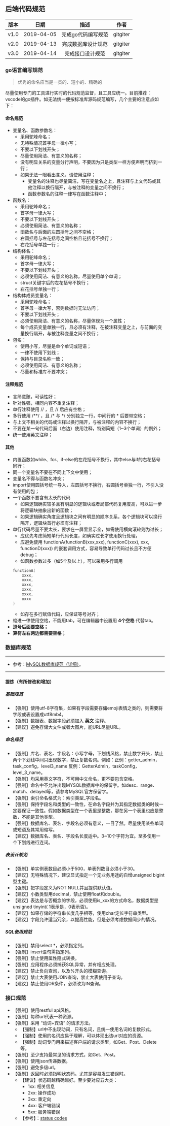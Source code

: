 ## 后端代码规范

| 版本 |   日期    | 描述 |  作者   |
| :--: | :-------: | :--: | :-----: |
| v1.0 | 2019-04-05 | 完成go代码编写规范 | gitgiter |
| v2.0 | 2019-04-13 | 完成数据库设计规范 | gitgiter |
| v3.0 | 2019-04-14 | 完成接口设计规范| gitgiter |

### go语言编写规范

> 优秀的命名应当是一贯的、短小的、精确的

尽量使用专门的工具进行实时的代码规范监督，且工具应统一。目前推荐：vscode的go插件。如无法统一便按标准库源码规范编写，几个主要的注意点如下：

#### 命名规范
- 变量名、函数参数名：
    - 采用驼峰命名；
    - 无特殊情况首字母一律小写；
    - 不要以下划线开头；
    - 尽量使用简洁、有意义的名称；
    - 没有明显关系的变量分行声明，不要因为只是类型一样方便声明而挤到一行；
    - 如果无法一眼看出含义，请使用注释；
        - 变量名的注释也尽量简洁，写在变量名之上，且注释与上文代码或其他注释以换行隔开，与被注释的变量之间不换行；
        - 函数参数名的注释一律写在函数注释中；
- 函数名：
    - 采用驼峰命名；
    - 首字母一律大写；
    - 不要以下划线开头；
    - 必须使用简洁、有意义的名称；
    - 函数名与后面的左圆括号之间不空格；
    - 右圆括号与左花括号之间空格且花括号不换行；
    - 右花括号单独一行；
- 结构体名：
    - 采用驼峰命名；
    - 首字母一律大写；
    - 不要以下划线开头；
    - 必须使用简洁、有意义的名称，尽量使用单个单词；
    - struct关键字后的左花括号不换行；
    - 右花括号单独一行；
- 结构体成员变量名：
    - 采用驼峰命名；
    - 首字母一律大写，否则数据时无法访问；
    - 不要以下划线开头；
    - 必须使用简洁、有意义的名称，尽量体现为一个属性；
    - 每个成员变量单独一行，且必须有注释，在被注释变量之上，与前面的变量换行隔开，与被注释变量之间不换行；
- 包名：
    - 使用小写，尽量是单个单词或短语；
    - 一律不使用下划线；
    - 保持与目录名称一致；
    - 必须使用简洁、有意义的名称；
    - 尽量和标准库不要冲突；

#### 注释规范
- 言简意赅，可读性好；
- 针对性强，相同内容不重复注释；
- 单行注释使用 // ，且 // 后应有空格；
- 多行使用 /**/ ，且 /* 与 */ 分别独立一行，中间行的 * 后要带空格；
- 与上文不相关的代码或注释以换行隔开，与被注释的内容不换行；
- 不要在某一句代码后面（右边）使用注释，特别简短（1~3个单词）的例外；
- 统一使用英文注释；

#### 其他
- 内置函数如while、for、if-else的左花括号不换行，其中else与if的右花括号同行；
- 同一个变量名不要在不同上下文中使用；
- 变量名不得与函数名冲突；
- import使用圆括号统一导入，左圆括号不换行，右圆括号单独一行，不引入没有使用的包；
- 一个函数不要含有太长的代码
    - 如果逻辑确实较多且有明显的逻辑块或者局部代码复用度高，可以进一步将逻辑块抽象出新的函数；
    - 如果逻辑确实角度且逻辑块之间有明显的顺序关系，各个逻辑块可以换行隔开，逻辑块首行必须有注释；
- 单行代码尽量不要太长，要求在一屏里显示全，如需使用横向滚轮则为过长；
    - 应优先考虑简短单行代码长度，如确实过长才使用换行处理，
    - 应避免使用 functionA(functionB(xxx,xxx), functionC(xxx), xxx, functionD(xxx)) 的嵌套调用方式，容易导致单行代码过长且不方便debug；
    - 如函数参数过多（如5个及以上），可以采用多行调用
    ```go
    functionA(
        xxxx,
        xxxx,
        xxxx,
        xxxx,
        xxxx,
        xxxx
    )
    ```
    - 如存在多行赋值代码，应保证等号对齐；
- 缩进一律使用空格，不能用tab，可在编辑器中设置用 **4个空格** 代替tab。
- **逗号后面要空格；**
- **算符左右两边都需要空格；**

### 数据库规范

---

- 参考：[MySQL数据库规范（详细）](https://www.2cto.com/database/201802/718462.html)。

---

#### 提炼（有所修改和增加）

##### 基础规范
- 【强制】使用utf-8字符集，如果有字段需要存储emoji表情之类的，则需要将字段或表设置成utf8mb4。
- 【强制】数据表、数据字段必须加入 **英文** 注释。
- 【建议】避免存储大文件或者大图片，能URL尽量URL。

##### 命名规范
- 【强制】库名、表名、字段名：小写字母，下划线风格，禁止数字开头，禁止两个下划线中间只出现数字，禁止复数名词。例如：正例：getter_admin，task_config，level3_name 反例：GetterAdmin，taskConfig，level_3_name。
- 【强制】均采用英文字符，不可用中文命名，更不要包含空格。
- 【强制】命名中不允许出现MYSQL数据库中的保留字。如desc、range、match、delayed等，请参考MySQL官方保留字。
- 【强制】索引命名格式为：索引类型_字段名。
- 【强制】保持字段名和类型的一致性，在命名字段并为其指定数据类的时候一定要保证一致性。假如数据类型在一个表里是整数，那在另一个表里也应是整数，不能是其他类型。
- 【强制】数据库名、表名、字段名必须有意义，一目了然。尽量使用某些单词或短语及其常用缩写。
- 【建议】数据库名、表名、字段名长度适中。3~10个字符为宜。至多使用一个下划线进行连词。

##### 表设计规范
- 【强制】单实例表数目必须小于500，单表列数目必须小于30。
- 【建议】无特殊情况下，建议显式指定一个无业务用途的自增unsigned bigint型主键。
- 【强制】把字段定义为NOT NULL并且提供默认值。
- 【建议】小数类型用decimal，禁止使用float和double。
- 【建议】表达是与否概念的字段，必须使用is_xxx的方式命名，数据类型是unsigned tinyint( 1表示是，0表示否)。
- 【建议】如果存储的字符串长度几乎相等，使用char定长字符串类型。
- 【建议】字段允许适当冗余，以提高性能，但是必须考虑数据同步的情况。

##### SQL使用规范
- 【强制】禁用select *，必须指定列。
- 【强制】insert语句需指定列。
- 【强制】禁止使用属性隐式转换。
- 【强制】应用程序必须捕获SQL异常，并有相应处理。
- 【建议】禁止负向查询，以及%开头的模糊查询。
- 【建议】禁止大表使用JOIN查询，禁止大表使用子查询。
- 【建议】禁止使用OR条件，必须改为IN查询。

### 接口规范
- 【强制】使用restful api风格。
- 【强制】每种url代表一种资源。
- 【强制】采用 “动词+宾语” 的请求方法。
    - 【强制】url中不出现动词，只有名词，且统一使用名词的复数形式。
    - 【强制】使用的名词应易于理解，可以体现出该url对应的资源。
    - 【强制】动词专门用来描述客户端的请求类型，如Get、Post、Delete等。
- 【强制】至少支持最常见的请求方式，如Get、Post。
- 【强制】使用json传递数据。
- 【强制】避免多级url。
- 【强制】返回时必须指明状态码。尤其是容易发生错误时。
    - 【建议】状态码越精确越好。至少要对应五大类：
        - 1xx: 相关信息
        - 2xx: 操作成功
        - 3xx: 重定向
        - 4xx: 客户端错误
        - 5xx: 服务端错误
    - 【参考】：[status codes](https://en.wikipedia.org/wiki/List_of_HTTP_status_codes)